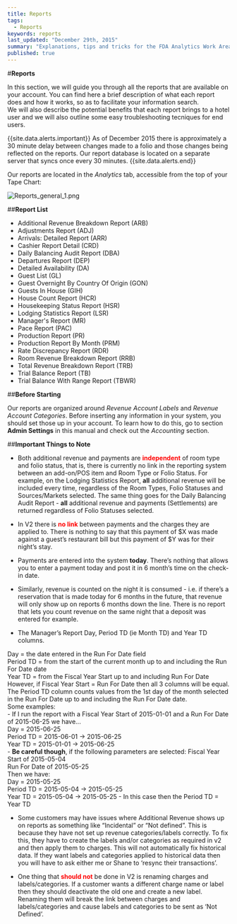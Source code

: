 ```yaml
---
title: Reports
tags: 
  - Reports
keywords: reports
last_updated: "December 29th, 2015"
summary: "Explanations, tips and tricks for the FDA Analytics Work Area."
published: true
---
```




#**Reports** 

In this section, we will guide you through all the reports that are available on your account. You can find here a brief description of what each report does and how it works, so as to facilitate your information search.   
We will also describe the potential benefits that each report brings to a hotel user and we will also outline some easy troubleshooting tecniques for end users.


{{site.data.alerts.important}} As of December 2015 there is approximately a 30 minute delay between changes made to a folio and those changes being reflected on the reports. Our report database is located on a separate server that syncs once every 30 minutes. {{site.data.alerts.end}}


Our reports are located in the _Analytics_ tab, accessible from the top of your Tape Chart:  


![Reports_general_1.png]({{site.baseurl}}/images/Reports_general_1.png)



##**Report List**  

- Additional Revenue Breakdown Report (ARB)
- Adjustments Report (ADJ)
- Arrivals: Detailed Report (ARR)
- Cashier Report Detail (CRD)
- Daily Balancing Audit Report (DBA)
- Departures Report (DEP)
- Detailed Availability (DA)
- Guest List (GL)
- Guest Overnight By Country Of Origin (GON)
- Guests In House (GIH)
- House Count Report (HCR)
- Housekeeping Status Report (HSR)
- Lodging Statistics Report (LSR)
- Manager's Report (MR)
- Pace Report (PAC)
- Production Report (PR)
- Production Report By Month (PRM)
- Rate Discrepancy Report (RDR)
- Room Revenue Breakdown Report (RRB)
- Total Revenue Breakdown Report (TRB)
- Trial Balance Report (TB)
- Trial Balance With Range Report (TBWR)  


##**Before Starting**  

Our reports are organized around _Revenue Account Labels_ and _Revenue Account Categories_. Before inserting any information in your system, you should set those up in your account. To learn how to do this, go to section **Admin Settings** in this manual and check out the _Accounting_ section.
 
 
##**Important Things to Note**
  
  
- Both additional revenue and payments are <span style="color:red;">**independent**</span> of room type and folio status, that is, there is currently no link in the reporting system between an add-on/POS item and Room Type or Folio Status. For example, on the Lodging Statistics Report, **all** additional revenue will be included every time, regardless of the Room Types, Folio Statuses and Sources/Markets selected. The same thing goes for the Daily Balancing Audit Report - **all** additional revenue and payments (Settlements) are returned regardless of Folio Statuses selected.

- In V2 there is <span style="color:red;">**no link**</span> between payments and the charges they are applied to. There is nothing to say that this payment of $X was made against a guest’s restaurant bill but this payment of $Y was for their night’s stay.

- Payments are entered into the system **today**. There’s nothing that allows you to enter a payment today and post it in 6 month’s time on the check-in date.

- Similarly, revenue is counted on the night it is consumed - i.e. if there’s a reservation that is made today for 6 months in the future, that revenue will only show up on reports 6 months down the line. There is no report that lets you count revenue on the same night that a deposit was entered for example.

- <p>The Manager’s Report Day, Period TD (ie Month TD) and Year TD columns. <br />
Day = the date entered in the Run For Date field <br />
Period TD = from the start of the current month up to and including the Run For Date date <br />
Year TD = from the Fiscal Year Start up to and including Run For Date <br />
However, if Fiscal Year Start = Run For Date then all 3 columns will be equal. <br />
The Period TD column counts values from the 1st day of the month selected in the Run For Date up to and including the Run For Date date. <br />
Some examples: <br />
	- If I run the report with a Fiscal Year Start of 2015-01-01 and a Run For Date of 2015-06-25 we have... <br />
	Day = 2015-06-25 <br />
	Period TD = 2015-06-01 -> 2015-06-25 <br />
	Year TD = 2015-01-01 -> 2015-06-25 <br />
	- **Be careful though**, if the following parameters are selected:
	Fiscal Year Start of 2015-05-04 <br />
	Run For Date of 2015-05-25 <br />
	Then we have: <br />
	Day = 2015-05-25 <br />
	Period TD = 2015-05-04 -> 2015-05-25 <br />
	Year TD = 2015-05-04 -> 2015-05-25 - In this case then the Period TD = Year TD <br />
</p>

- Some customers may have issues where Additional Revenue shows up on reports as something like “Incidental” or “Not defined”. This is because they have not set up revenue categories/labels correctly. To fix this, they have to create the labels and/or categories as required in v2 and then apply them to charges. This will not automatically fix historical data. If they want labels and categories applied to historical data then you will have to ask either me or Shane to ‘resync their transactions’.

- One thing that <span style="color:red;">**should not**</span> be done in V2 is renaming charges and labels/categories. If a customer wants a different charge name or label then they should deactivate the old one and create a new label. Renaming them will break the link between charges and labels/categories and cause labels and categories to be sent as ‘Not Defined’.
